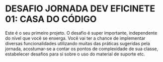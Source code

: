 # DESAFIO JORNADA DEV EFICINETE 01: CASA DO CÓDIGO

Este é o seu primeiro projeto. O desafio é super importante, independente do nível que você se enxerga. Você vai ter a chance de implementar diversas funcionalidades utilizando muitas das práticas sugeridas pela jornada, acostumar-se a contar os pontos de complexidade de sua classe, estabelecer desafios para si sobre o uso do material de suporte etc.

